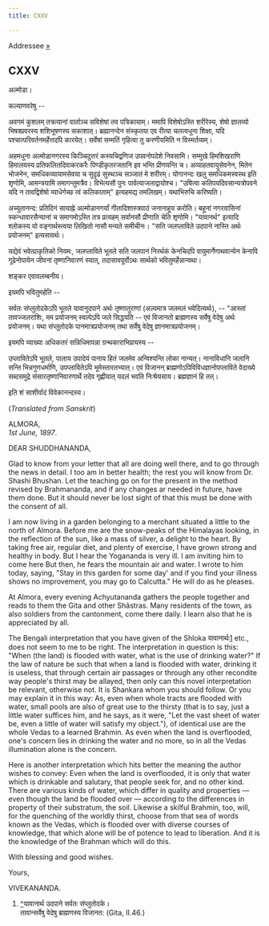 ```yaml
---
title: CXXV

---
```





  

  
Addressee [»](../../volume_7/epistles_third_series/40_shuddhananda.htm)

## CXXV

अल्मोडा।

कल्याणवरेषु --

अवगमं कुशलम् तत्रत्यानां वार्ताञ्च सविशेषां तव पत्रिकायाम्। ममापि
विशेषोऽस्ति शरीरेस्य, शेषो ज्ञातव्यो भिषक्प्रवरस्य शशिभूषणस्य सकाशात्।
ब्रह्मानन्देन संस्कृतया एव रीत्या चलत्वधुना शिक्षा, यदि
पश्चात्परिवर्तनमर्हेत्तदपि कारयेत्। सर्वेषां सम्मतिं गृहित्वा तु
करणीयमिति न विस्मर्तव्यम्।

अहमधुना अल्मोडानगरस्य किञ्चिदुत्तरं कस्यचिद्वणिज उपवनोपदेशे निवसामि।
सम्मुखे हिमशिखराणि हिमालयस्य प्रतिफलितदिवाकरकरैः पिण्डीकृतरजतानि इव
भन्ति प्रीणयन्ति च। अव्याहतवायुसेवनेन, मितेन भोजनेन, समधिकव्यायामसेवया च
सुदृढं सुस्थञ्च सञ्जातं मे शरीरम्। योगानन्दः खलु समधिकमस्वस्थ इति
शृणोमि, आमन्त्रयामि तमागन्तुमत्रैव। विभेत्यसौ पुनः
पार्वत्याजलाद्वायोश्च। "उषित्वा कतिपयदिवसान्यत्रोपवने यदि न तावद्विशेषो
व्याधेर्गच्छ त्वं कलिकाताम्" इत्यहमद्य तमलिखम्। यथाभिरुचि करिष्यति।

अच्युतानन्द: प्रतिदिनं सायाह्ने अल्मोडानगर्यां गीतादिशास्त्रपाठं
जनानाहूय करोति। बहूनां नगरवासिनां स्कन्धावारसैन्यानां च समागमोऽस्ति तत्र
प्रत्यहम् सर्वानसौ प्रीणाति चेति शृणोमि। "यावानर्थ" इत्यादि श्लोकस्य यो
वङ्गार्थस्त्वया लिखितो नासौ मन्यते समीचीनः। "सति जलप्लाविते उदपाने
नास्ति अर्थः प्रयोजनम्" इत्यसावर्थः।

यद्येवं भवेत्प्राकृतिको नियमः, जलप्लाविते भूतले सति जलपानं निरर्थकं
केनचिदपि वायुमार्गेणाथवान्येन केनापि गूढेनोपायेन जीवनां तृष्णानिवारणं
स्यात्, तदासावपूर्वोऽथः सार्थको भवितुमर्हेन्नान्यथा।

शङ्कर एवावलम्बनीय।

इयमपि भवितुमर्हति --

सर्वतः संप्लुतोदकेऽपि भूतले यावानुदपाने अर्थः तृष्णातुराणां (अल्पमात्र
जलमलं भवेदित्यर्थः), -- "आस्तां तावज्जलराशिः, मम प्रयोजनम् स्वल्पेऽपि
जले सिद्धयति -- एवं विजानतो ब्राह्मणस्य सर्वेषु वेदेषु अर्थः प्रयोजनम्।
यथा संप्लुतोदके पानमात्रप्रयोजनम् तथा सर्वेषु वेदेषु
ज्ञानमात्रप्रयोजनम्।

इयमपि व्याख्या अधिकतरं सन्निधिमापन्ना ग्रन्थकाराभिप्रायस्य --

उप्लावितेऽपि भूतले, पालाय उपादेयं पानाय हितं जलमेव अन्विश्यन्ति लोका
नान्यत्। नानाविधानि जलानि सन्ति भिन्नगुणधर्माणि, उपप्लावितेऽपि
भूमेस्तारतभ्यात्। एवं विजानन् ब्राह्मणोऽपिविविधज्ञानोपप्लाविते वेदाख्ये
सब्दसमुद्रे संसारतृष्णानिवारणार्थे तदेव गृह्णीयात् यदलं भवति
निःश्रेयसाय। ब्रह्मज्ञानं हि तत्।

इति शं साशीर्वादं विवेकानन्दस्य।

(*Translated from Sanskrit*)

ALMORA,  
*1st June, 1897*.

DEAR SHUDDHANANDA,

Glad to know from your letter that all are doing well there, and to go
through the news in detail. I too am in better health; the rest you will
know from Dr. Shashi Bhushan. Let the teaching go on for the present in
the method revised by Brahmananda, and if any changes ar needed in
future, have them done. But it should never be lost sight of that this
must be done with the consent of all.

I am now living in a garden belonging to a merchant situated a little to
the north of Almora. Before me are the snow-peaks of the Himalayas
looking, in the reflection of the sun, like a mass of silver, a delight
to the heart. By taking free air, regular diet, and plenty of exercise,
I have grown strong and healthy in body. But I hear the Yogananda is
very ill. I am inviting him to come here But then, he fears the mountain
air and water. I wrote to him today, saying, "Stay in this garden for
some day' and if you find your illness shows no improvement, you may go
to Calcutta." He will do as he pleases.

At Almora, every evening Achyutananda gathers the people together and
reads to them the Gita and other Shâstras. Many residents of the town,
as also soldiers from the cantonment, come there daily. I learn also
that he is appreciated by all.

The Bengali interpretation that you have given of the
Shloka यावानार्थः[1](#txt2) etc., does not seem to me to be right. The
interpretation in question is this: "When (the land) is flooded with
water, what is the use of drinking water?" If the law of nature be such
that when a land is flooded with water, drinking it is useless, that
through certain air passages or through any other recondite way people's
thirst may be allayed, then only can this novel interpretation be
relevant, otherwise not. It is Shankara whom you should follow. Or you
may explain it in this way: As, even when whole tracts are flooded with
water, small pools are also of great use to the thirsty (that is to say,
just a little water suffices him, and he says, as it were, "Let the vast
sheet of water be, even a little of water will satisfy my object."), of
identical use are the whole Vedas to a learned Brahmin. As even when the
land is overflooded, one's concern lies in drinking the water and no
more, so in all the Vedas illumination alone is the concern.

Here is another interpretation which hits better the meaning the author
wishes to convey: Even when the land is overflooded, it is only that
water which is drinkable and salutary, that people seek for, and no
other kind. There are various kinds of water, which differ in quality
and properties — even though the land be flooded over — according to the
differences in property of their substratum, the soil. Likewise a
skilful Brahmin, too, will, for the quenching of the worldly thirst,
choose from that sea of words known as the Vedas, which is flooded over
with diverse courses of knowledge, that which alone will be of potence
to lead to liberation. And it is the knowledge of the Brahman which will
do this.

With blessing and good wishes. 

Yours,

VIVEKANANDA.

1.  [^](#txt1)यावानार्थ उदपाने सर्वतः संप्लुतोदके।  
    तावान्सर्वेषु वेदेषु ब्राह्मणस्य विजानत: (Gita, II.46.)


